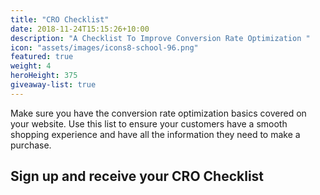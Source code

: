 ```yaml
---
title: "CRO Checklist"
date: 2018-11-24T15:15:26+10:00
description: "A Checklist To Improve Conversion Rate Optimization "
icon: "assets/images/icons8-school-96.png"
featured: true
weight: 4
heroHeight: 375
giveaway-list: true
---
```


Make sure you have the conversion rate optimization basics covered on your website. Use this list to ensure your customers have a smooth shopping experience and have all the information they need to make a purchase.

## Sign up and receive your CRO Checklist

<div class="_form_21 justify-content-start mt-4 mb-4"></div><script src="https://experimentzone.activehosted.com/f/embed.php?id=21" type="text/javascript" charset="utf-8"></script>
